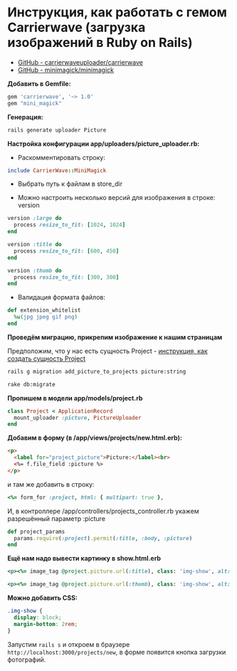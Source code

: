 # Инструкция, как работать с гемом Carrierwave (загрузка изображений в Ruby on Rails)

- [GitHub - carrierwaveuploader/carrierwave](https://github.com/carrierwaveuploader/carrierwave)
- [GitHub - minimagick/minimagick](https://github.com/minimagick/minimagick)

**Добавить в Gemfile:**

```ruby
gem 'carrierwave', '~> 1.0'
gem "mini_magick"
```

**Генерация:**

```bash
rails generate uploader Picture
```

**Настройка конфигурации app/uploaders/picture_uploader.rb:**

- Раскомментировать строку:

```ruby
include CarrierWave::MiniMagick
```

- Выбрать путь к файлам в store_dir

- Можно настроить несколько версий для изображения в строке: version

```ruby
version :large do
  process resize_to_fit: [1024, 1024]
end

version :title do
  process resize_to_fit: [600, 450]
end

version :thumb do
  process resize_to_fit: [300, 300]
end
```

- Валидация формата файлов:

```ruby
def extension_whitelist
  %w(jpg jpeg gif png)
end
```

**Проведём миграцию, прикрепим изображение к нашим страницам**

Предположим, что у нас есть сущность Project - [инструкция, как создать сущность Project](https://github.com/krdprog/rails_essence_cookbook/)

```bash
rails g migration add_picture_to_projects picture:string
```
```bash
rake db:migrate
```

**Пропишем в модели app/models/project.rb**

```ruby
class Project < ApplicationRecord
  mount_uploader :picture, PictureUploader
end
```

**Добавим в форму (в /app/views/projects/new.html.erb):**

```html
<p>
  <label for="project_picture">Picture:</label><br>
  <%= f.file_field :picture %>
</p>
```
и там же добавить в строку:
```ruby
<%= form_for :project, html: { multipart: true },
```

И, в контроллере /app/controllers/projects_controller.rb укажем разрешённый параметр :picture

```ruby
def project_params
  params.require(:project).permit(:title, :body, :picture)
end
```

**Ещё нам надо вывести картинку в show.html.erb**

```ruby
<p><%= image_tag @project.picture.url(:title), class: 'img-show', alt: @project.title if @project.picture? %></p>

<p><%= image_tag @project.picture.url(:thumb), class: 'img-show', alt: @project.title if @project.picture? %></p>
```

**Можно добавить CSS:**

```css
.img-show {
  display: block;
  margin-bottom: 2rem;
}
```

Запустим `rails s` и откроем в браузере `http://localhost:3000/projects/new`, в форме появится кнопка загрузки фотографий.

